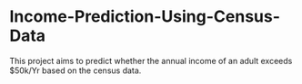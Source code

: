 # Income-Prediction-Using-Census-Data
This project aims to predict whether the annual income of an adult exceeds $50k/Yr based on the census data.
